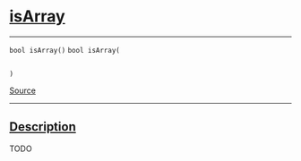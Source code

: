 
<h1 id="is-array">
 <a href="#/api/json/isArray" class="anchor">
   <span>isArray</span>
  </a>
</h1>

<div class="signature">

<hr>

  <div class="definition-container">
    <div class="definition">
      <code class="desktop-only"><span class="token keyword">bool</span> isArray()</code>
      <code class="mobile-only"><span class="token keyword">bool</span> isArray(
    
)</code>
      <div class="flex-spacing"></div>
      <a href="https://github.com/libocca/occa/blob/22da1992/include/occa/types/json.hpp#L462" target="_blank">Source</a>
    </div>
    
  </div>

  <hr>
</div>


<h2 id="description">
 <a href="#/api/json/isArray?id=description" class="anchor">
   <span>Description</span>
  </a>
</h2>

TODO
